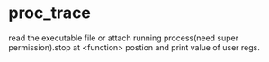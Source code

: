 # proc_trace
read the executable file or attach running process(need super permission).stop at &lt;function> postion and print value of user regs.
